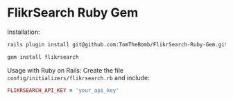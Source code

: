FlikrSearch Ruby Gem
====================

Installation:
```bash
rails plugin install git@github.com:TomTheBomb/FlikrSearch-Ruby-Gem.git
```

```bash
gem install flikrsearch
```

Usage with Ruby on Rails:
Create the file <code>config/initializers/flikrsearch.rb</code> and include:

```ruby
FLIKRSEARCH_API_KEY = 'your_api_key'
```
